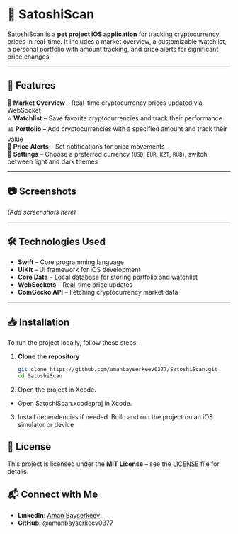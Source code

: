 # 📱 SatoshiScan  

SatoshiScan is a **pet project iOS application** for tracking cryptocurrency prices in real-time. It includes a market overview, a customizable watchlist, a personal portfolio with amount tracking, and price alerts for significant price changes.

---

## 🚀 Features  

🔹 **Market Overview** – Real-time cryptocurrency prices updated via WebSocket  
⭐ **Watchlist** – Save favorite cryptocurrencies and track their performance  
📊 **Portfolio** – Add cryptocurrencies with a specified amount and track their value  
🔔 **Price Alerts** – Set notifications for price movements  
🎨 **Settings** – Choose a preferred currency (`USD`, `EUR`, `KZT`, `RUB`), switch between light and dark themes  

---

## 📷 Screenshots  

_(Add screenshots here)_  

---

## 🛠 Technologies Used  

- **Swift** – Core programming language  
- **UIKit** – UI framework for iOS development  
- **Core Data** – Local database for storing portfolio and watchlist  
- **WebSockets** – Real-time price updates  
- **CoinGecko API** – Fetching cryptocurrency market data  

---

## 📥 Installation  

To run the project locally, follow these steps:

1. **Clone the repository**
   ```bash
   git clone https://github.com/amanbayserkeev0377/SatoshiScan.git
   cd SatoshiScan
2. Open the project in Xcode.
-  Open SatoshiScan.xcodeproj in Xcode.
3. Install dependencies if needed. Build and run the project on an iOS simulator or device

## 📜 License
This project is licensed under the **MIT License** – see the [LICENSE](LICENSE) file for details.

## 📬 Connect with Me

- **LinkedIn**: [Aman Bayserkeev](https://www.linkedin.com/in/amanbayserkeev/)
- **GitHub**: [@amanbayserkeev0377](https://github.com/amanbayserkeev0377)